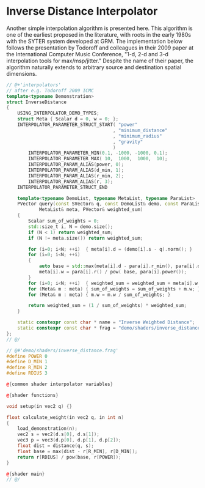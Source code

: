# Inverse Distance Interpolator

Another simple interpolation algorithm is presented here. This algorithm is one
of the earliest proposed in the literature, with roots in the early 1980s with
the SYTER system developed at GRM. The implementation below follows the presentation
by Todoroff and colleagues in their 2009 paper at the International Computer
Music Conference, "1-d, 2-d and 3-d interpolation tools for max/msp/jitter."
Despite the name of their paper, the algorithm naturally extends to arbitrary
source and destination spatial dimensions.

```cpp
// @+'interpolators'
// after e.g. Todoroff 2009 ICMC
template<typename Demonstration>
struct InverseDistance
{
    USING_INTERPOLATOR_DEMO_TYPES;
    struct Meta { Scalar d = 0, w = 0; };
    INTERPOLATOR_PARAMETER_STRUCT_START( "power"
                                       , "minimum_distance"
                                       , "minimum_radius"
                                       , "gravity"
                                       )
        INTERPOLATOR_PARAMETER_MIN(0.1, -1000, -1000, 0.1);
        INTERPOLATOR_PARAMETER_MAX( 10,  1000,  1000,  10);
        INTERPOLATOR_PARAM_ALIAS(power, 0);
        INTERPOLATOR_PARAM_ALIAS(d_min, 1);
        INTERPOLATOR_PARAM_ALIAS(r_min, 2);
        INTERPOLATOR_PARAM_ALIAS(r, 3);
    INTERPOLATOR_PARAMETER_STRUCT_END

    template<typename DemoList, typename MetaList, typename ParaList>
    PVector query(const SVector& q, const DemoList& demo, const ParaList& para,
            MetaList& meta, PVector& weighted_sum)
    {
        Scalar sum_of_weights = 0;
        std::size_t i, N = demo.size();
        if (N < 1) return weighted_sum;
        if (N != meta.size()) return weighted_sum;

        for (i=0; i<N; ++i)  { meta[i].d = (demo[i].s - q).norm(); }
        for (i=0; i<N; ++i)  
        { 
            auto base = std::max(meta[i].d - para[i].r_min(), para[i].d_min());
            meta[i].w = para[i].r() / pow( base, para[i].power());
        }
        for (i=0; i<N; ++i)  { weighted_sum = weighted_sum + meta[i].w * demo[i].p; }
        for (Meta& m : meta) { sum_of_weights = sum_of_weights + m.w; }
        for (Meta& m : meta) { m.w = m.w / sum_of_weights; }

        return weighted_sum = (1 / sum_of_weights) * weighted_sum;
    }

    static constexpr const char * name = "Inverse Weighted Distance";
    static constexpr const char * frag = "demo/shaders/inverse_distance.frag";
};
// @/

// @#'demo/shaders/inverse_distance.frag'
#define POWER 0
#define D_MIN 1
#define R_MIN 2
#define RDIUS 3

@{common shader interpolator variables}

@{shader functions}

void setup(in vec2 q) {}

float calculate_weight(in vec2 q, in int n)
{
    load_demonstration(n);
    vec2 s = vec2(d.s[0], d.s[1]);
    vec3 p = vec3(d.p[0], d.p[1], d.p[2]);
    float dist = distance(q, s);
    float base = max(dist - r[R_MIN], r[D_MIN]);
    return r[RDIUS] / pow(base, r[POWER]);
}

@{shader main}
// @/
```
